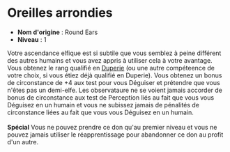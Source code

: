 # Oreilles arrondies

 * **Nom d'origine** : Round Ears
 * **Niveau** : 1


<p><span id="ctl00_MainContent_DetailedOutput">Votre ascendance elfique est si subtile que vous semblez à peine différent des autres humains et vous avez appris à utiliser cela à votre avantage. Vous obtenez le rang qualifié en <a href="https://2e.aonprd.com/Skills.aspx?ID=5">Duperie</a> (ou une autre compéteence de votre choix, si vous étiez déjà qualifié en Duperie). Vous obtenez un bonus de circonstance de +4 aux test pour vous Déguiser et prétendre que vous n'êtes pas un demi-elfe. Les observataure ne se voient jamais accorder de bonus de circonstance aux test de Perception liés au fait que vous vous Déguisez en un humain et vous ne subissez jamais de pénalités de circonstance liées au fait que vous vous Déguisez en un humain.<br><br><strong>Spécial</strong> Vous ne pouvez prendre ce don qu'au premier niveau et vous ne pouvez jamais utiliser le réapprentissage pour abandonner ce don au profit d'un autre.&nbsp;</span></p>